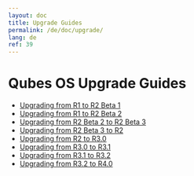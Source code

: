 ```yaml
---
layout: doc
title: Upgrade Guides
permalink: /de/doc/upgrade/
lang: de
ref: 39
---
```


Qubes OS Upgrade Guides
=======================

 * [Upgrading from R1 to R2 Beta 1](/de/doc/upgrade-to-r2b1/)
 * [Upgrading from R1 to R2 Beta 2](/de/doc/upgrade-to-r2b2/)
 * [Upgrading from R2 Beta 2 to R2 Beta 3](/de/doc/upgrade-to-r2b3/)
 * [Upgrading from R2 Beta 3 to R2](/de/doc/upgrade-to-r2/)
 * [Upgrading from R2 to R3.0](/de/doc/upgrade-to-r3.0/)
 * [Upgrading from R3.0 to R3.1](/de/doc/upgrade-to-r3.1/)
 * [Upgrading from R3.1 to R3.2](/de/doc/upgrade-to-r3.2/)
 * [Upgrading from R3.2 to R4.0](/de/doc/upgrade-to-r4.0/)

